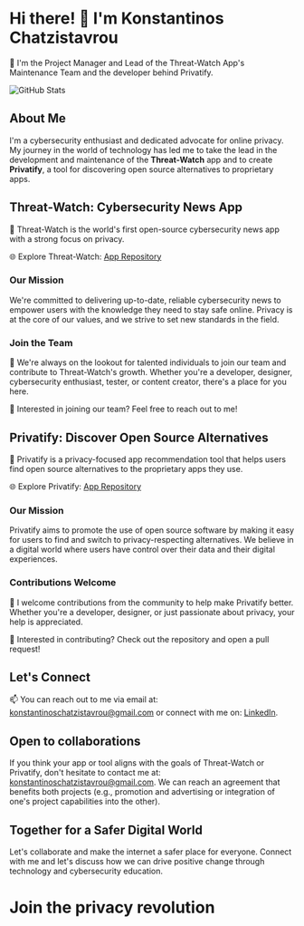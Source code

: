 # Hi there! 👋 I'm Konstantinos Chatzistavrou

🔭 I'm the Project Manager and Lead of the Threat-Watch App's Maintenance Team and the developer behind Privatify.

![GitHub Stats](https://github-readme-stats.vercel.app/api?username=Konstantinos-Chatzistavrou&show_icons=true&theme=dark)

## About Me

I'm a cybersecurity enthusiast and dedicated advocate for online privacy. My journey in the world of technology has led me to take the lead in the development and maintenance of the **Threat-Watch** app and to create **Privatify**, a tool for discovering open source alternatives to proprietary apps.

## Threat-Watch: Cybersecurity News App

🚀 Threat-Watch is the world's first open-source cybersecurity news app with a strong focus on privacy.

🌐 Explore Threat-Watch: [App Repository](https://github.com/kochas23/Threat-Watch)

### Our Mission

We're committed to delivering up-to-date, reliable cybersecurity news to empower users with the knowledge they need to stay safe online. Privacy is at the core of our values, and we strive to set new standards in the field.

### Join the Team

👥 We're always on the lookout for talented individuals to join our team and contribute to Threat-Watch's growth. Whether you're a developer, designer, cybersecurity enthusiast, tester, or content creator, there's a place for you here.

📢 Interested in joining our team? Feel free to reach out to me!

## Privatify: Discover Open Source Alternatives

🚀 Privatify is a privacy-focused app recommendation tool that helps users find open source alternatives to the proprietary apps they use.

🌐 Explore Privatify: [App Repository](https://github.com/Konstantinos-Chatzistavrou/Privatify)

### Our Mission

Privatify aims to promote the use of open source software by making it easy for users to find and switch to privacy-respecting alternatives. We believe in a digital world where users have control over their data and their digital experiences.

### Contributions Welcome

👥 I welcome contributions from the community to help make Privatify better. Whether you're a developer, designer, or just passionate about privacy, your help is appreciated.

📢 Interested in contributing? Check out the repository and open a pull request!

## Let's Connect

📫 You can reach out to me via email at: konstantinoschatzistavrou@gmail.com
or connect with me on: [LinkedIn](https://www.linkedin.com/in/konstantinos-chatzistavrou-59801b256).

## Open to collaborations

If you think your app or tool aligns with the goals of Threat-Watch or Privatify, don't hesitate to contact me at: konstantinoschatzistavrou@gmail.com. We can reach an agreement that benefits both projects (e.g., promotion and advertising or integration of one's project capabilities into the other).

## Together for a Safer Digital World

Let's collaborate and make the internet a safer place for everyone. Connect with me and let's discuss how we can drive positive change through technology and cybersecurity education.

# Join the privacy revolution